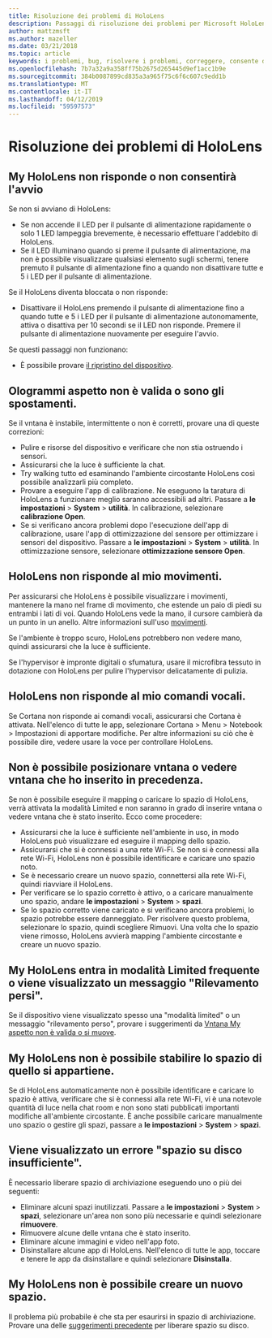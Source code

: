 ```yaml
---
title: Risoluzione dei problemi di HoloLens
description: Passaggi di risoluzione dei problemi per Microsoft HoloLens.
author: mattzmsft
ms.author: mazeller
ms.date: 03/21/2018
ms.topic: article
keywords: i problemi, bug, risolvere i problemi, correggere, consente di supportare, HoloLens
ms.openlocfilehash: 7b7a32a9a358ff75b2675d265445d9ef1acc1b9e
ms.sourcegitcommit: 384b0087899cd835a3a965f75c6f6c607c9edd1b
ms.translationtype: MT
ms.contentlocale: it-IT
ms.lasthandoff: 04/12/2019
ms.locfileid: "59597573"
---
```

# <a name="hololens-troubleshooting"></a>Risoluzione dei problemi di HoloLens

## <a name="my-hololens-is-unresponsive-or-wont-boot"></a>My HoloLens non risponde o non consentirà l'avvio

Se non si avviano di HoloLens:
* Se non accende il LED per il pulsante di alimentazione rapidamente o solo 1 LED lampeggia brevemente, è necessario effettuare l'addebito di HoloLens.
* Se il LED illuminano quando si preme il pulsante di alimentazione, ma non è possibile visualizzare qualsiasi elemento sugli schermi, tenere premuto il pulsante di alimentazione fino a quando non disattivare tutte e 5 i LED per il pulsante di alimentazione.

Se il HoloLens diventa bloccata o non risponde:
* Disattivare il HoloLens premendo il pulsante di alimentazione fino a quando tutte e 5 i LED per il pulsante di alimentazione autonomamente, attiva o disattiva per 10 secondi se il LED non risponde. Premere il pulsante di alimentazione nuovamente per eseguire l'avvio.

Se questi passaggi non funzionano:
* È possibile provare [il ripristino del dispositivo](reset-or-recover-your-hololens.md).

## <a name="holograms-dont-look-good-or-are-moving-around"></a>Ologrammi aspetto non è valida o sono gli spostamenti.

Se il vntana è instabile, intermittente o non è corretti, provare una di queste correzioni:
* Pulire e risorse del dispositivo e verificare che non stia ostruendo i sensori.
* Assicurarsi che la luce è sufficiente la chat.
* Try walking tutto ed esaminando l'ambiente circostante HoloLens così possibile analizzarli più completo.
* Provare a eseguire l'app di calibrazione. Ne eseguono la taratura di HoloLens a funzionare meglio saranno accessibili ad altri. Passare a **le impostazioni** > **System** > **utilità**. In calibrazione, selezionare **calibrazione Open**.
* Se si verificano ancora problemi dopo l'esecuzione dell'app di calibrazione, usare l'app di ottimizzazione del sensore per ottimizzare i sensori del dispositivo. Passare a **le impostazioni** > **System** > **utilità**. In ottimizzazione sensore, selezionare **ottimizzazione sensore Open**.

## <a name="hololens-doesnt-respond-to-my-gestures"></a>HoloLens non risponde al mio movimenti.

Per assicurarsi che HoloLens è possibile visualizzare i movimenti, mantenere la mano nel frame di movimento, che estende un paio di piedi su entrambi i lati di voi. Quando HoloLens vede la mano, il cursore cambierà da un punto in un anello. Altre informazioni sull'uso [movimenti](gestures.md).

Se l'ambiente è troppo scuro, HoloLens potrebbero non vedere mano, quindi assicurarsi che la luce è sufficiente.

Se l'hypervisor è impronte digitali o sfumatura, usare il microfibra tessuto in dotazione con HoloLens per pulire l'hypervisor delicatamente di pulizia.

## <a name="hololens-doesnt-respond-to-my-voice-commands"></a>HoloLens non risponde al mio comandi vocali.

Se Cortana non risponde ai comandi vocali, assicurarsi che Cortana è attivata. Nell'elenco di tutte le app, selezionare Cortana > Menu > Notebook > Impostazioni di apportare modifiche. Per altre informazioni su ciò che è possibile dire, vedere usare la voce per controllare HoloLens.

## <a name="i-cant-place-holograms-or-see-holograms-i-previously-placed"></a>Non è possibile posizionare vntana o vedere vntana che ho inserito in precedenza.

Se non è possibile eseguire il mapping o caricare lo spazio di HoloLens, verrà attivata la modalità Limited e non saranno in grado di inserire vntana o vedere vntana che è stato inserito. Ecco come procedere:
* Assicurarsi che la luce è sufficiente nell'ambiente in uso, in modo HoloLens può visualizzare ed eseguire il mapping dello spazio.
* Assicurarsi che si è connessi a una rete Wi-Fi. Se non si è connessi alla rete Wi-Fi, HoloLens non è possibile identificare e caricare uno spazio noto.
* Se è necessario creare un nuovo spazio, connettersi alla rete Wi-Fi, quindi riavviare il HoloLens.
* Per verificare se lo spazio corretto è attivo, o a caricare manualmente uno spazio, andare **le impostazioni** > **System** > **spazi**.
* Se lo spazio corretto viene caricato e si verificano ancora problemi, lo spazio potrebbe essere danneggiato. Per risolvere questo problema, selezionare lo spazio, quindi scegliere Rimuovi. Una volta che lo spazio viene rimosso, HoloLens avvierà mapping l'ambiente circostante e creare un nuovo spazio.

## <a name="my-hololens-frequently-enters-limited-mode-or-shows-a-tracking-lost-message"></a>My HoloLens entra in modalità Limited frequente o viene visualizzato un messaggio "Rilevamento persi".

Se il dispositivo viene visualizzato spesso una "modalità limited" o un messaggio "rilevamento perso", provare i suggerimenti da [Vntana My aspetto non è valida o si muove](#holograms-dont-look-good-or-are-moving-around).

## <a name="my-hololens-cant-tell-what-space-im-in"></a>My HoloLens non è possibile stabilire lo spazio di quello si appartiene.

Se di HoloLens automaticamente non è possibile identificare e caricare lo spazio è attiva, verificare che si è connessi alla rete Wi-Fi, vi è una notevole quantità di luce nella chat room e non sono stati pubblicati importanti modifiche all'ambiente circostante. È anche possibile caricare manualmente uno spazio o gestire gli spazi, passare a **le impostazioni** > **System** > **spazi**.

## <a name="im-getting-a-low-disk-space-error"></a>Viene visualizzato un errore "spazio su disco insufficiente".

È necessario liberare spazio di archiviazione eseguendo uno o più dei seguenti:
* Eliminare alcuni spazi inutilizzati. Passare a **le impostazioni** > **System** > **spazi**, selezionare un'area non sono più necessarie e quindi selezionare **rimuovere**.
* Rimuovere alcune delle vntana che è stato inserito.
* Eliminare alcune immagini e video nell'app foto.
* Disinstallare alcune app di HoloLens. Nell'elenco di tutte le app, toccare e tenere le app da disinstallare e quindi selezionare **Disinstalla**.

## <a name="my-hololens-cant-create-a-new-space"></a>My HoloLens non è possibile creare un nuovo spazio.

Il problema più probabile è che sta per esaurirsi in spazio di archiviazione. Provare una delle [suggerimenti precedente](#im-getting-a-low-disk-space-error) per liberare spazio su disco.
